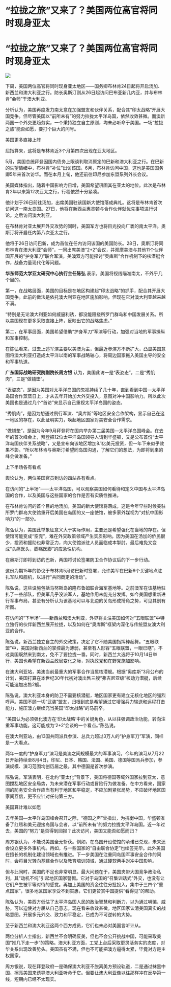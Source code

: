 # “拉拢之旅”又来了？美国两位高官将同时现身亚太

# “拉拢之旅”又来了？美国两位高官将同时现身亚太

![](https://inews.gtimg.com/om_bt/Oub5qjUw6UDMcOHCNlC3HAz4sOOd7Ozcf1GQdjecu5hbUAA/1000)

下周，美国两位高官将同时现身亚太地区——国务卿布林肯24日起将开启汤加、新西兰和澳大利亚之行。防长奥斯汀则从26日起访问巴布亚新几内亚，并与布林肯“会师”于澳大利亚。

分析认为，美国再度发力南太意在加强盟友和伙伴关系，配合其“印太战略”开展大国竞争。但尽管美国以“前所未有”的努力拉拢太平洋岛国，依然收效甚微。而澳新两国一个外交更趋务实，一个秉持独立自主原则，均未必听命于美国。一场“拉拢之旅”能否如愿，要打个巨大的问号。

美国更多直接上阵

屈指算来，这将是布林肯近3个月第四次出现在亚太地区。

5月，美国总统拜登因国内债务上限谈判取消原定的巴新和澳大利亚之行。在巴新的失望情绪中，布林肯“补位”出访该国。6月，布林肯访问中国，这也是美国国务卿5年来首次访华。而在本月上旬，他还前往印尼参加东盟系列外长会议。

美国媒体指出，随着中国影响力日增，美国希望巩固其在亚太的地位。此次是布林肯2年以来第12次亚太之行，行程依然十分紧凑。

他计划于26日前往汤加，出席美国驻该国新大使馆落成典礼。这将是布林肯首次访问这一南太岛国。27日，他将在新西兰惠灵顿与合作伙伴就优先事项进行讨论。之后访问澳大利亚。

在布林肯对亚太展开外交攻势的同时，美国军方也将目光投向广袤的南太平洋。奥斯汀将开启任内第八次亚太之行。

他将于26日访问巴新，成为首位在任内访问该国的美国防长。28日，奥斯汀将同布林肯在澳大利亚“会师”，一同出席美澳“2+2”会议，并观摩美澳与其他11个伙伴国开展的“护身军刀”联合军演。美澳双方可能探讨“奥库斯”合作机制下的核潜艇合作，战备力量现代化等问题。

**华东师范大学亚太研究中心执行主任陈弘** 表示，美国将视线瞄准南太，不外乎几个目的。

第一，在战略层面，美国的目标是在地区构建起“印太战略”的抓手，配合其开展大国竞争。此前的做法是依托澳大利亚在地区施加影响，但现在它对澳大利亚越来越不满。

“特别是无论澳大利亚如何威逼利诱，都没能阻挠所罗门群岛和中国发展关系。所以美国现在更多采取直接上阵，反映出它的战略焦虑。”

第二，在军事层面，美国希望借助“护身军刀”军演等行动，加强对当地的军事操纵和军事控制。

在陈弘看来，过去上述军演主要以美澳为主，但最近参演方不断扩大，凸显美国意图将澳大利亚打造成太平洋以南的军事战略轴心，将周边国家拖入美国主导的安全和军事轨道。

**广东国际战略研究院副院长周方银** 认为，美国此访一是“表姿态”，二是“秀肌肉”，三是“做铺垫”。

“表姿态”，是因为美国对太平洋岛国的忽视持续了几十年，直到看到中国—太平洋岛国合作蒸蒸日上，才从去年开始加大外交投入，意图对冲中国影响力。所以此次美国也是通过几个“首访”来显示自己重视太平洋岛国的姿态。

“秀肌肉”，是因为想通过例行军演、“奥库斯”等地区安全合作架构，显示自己在这一地区的存在，以此证明实力，唤起地区国家对美安全合作需求。

“做铺垫”，是因为今年9月拜登将在国内举办第二届美国—太平洋岛国峰会。在去年的首次峰会上，拜登把12位太平洋岛国领导人请到华盛顿，又是公布首份“太平洋岛国伙伴关系战略”，又是宣布向该地区增加8.1亿美元投资，但一年下来似乎效果不彰。“所以布林肯与奥斯汀希望同岛国沟通，了解它们的想法，为即将到来的峰会做准备。”

上下半场各有看点

舆论认为，两位美国官员到访的四站各有看点。

在访问的“上半场”——太平洋岛国，可以观察美国如何看待和定义中国与太平洋岛国的合作，以及美国与这些国家的合作是否有实质性推进。

在布林肯访问的首个目的地汤加，美国的新大使馆将落成，这是今年早些时候美驻所罗门群岛大使馆重开后美国在岛国的又一座使馆，被多家外媒视为“对抗中国影响力”的一部分。

陈弘认为，美国此举象征意义大于实际作用，主要还是希望强化在当地的存在。但使馆可能变成“空壳”，难在外交政策领域产生实质影响。因为美国在汤加的侨民很少，投资和援助也非常乏力，向大使馆派驻人员面临成本掣肘。最后难免又变成“头痛医头，脚痛医脚”的应急性机构。

在奥斯汀即将到访的巴新，两国将讨论签署防卫合作协议后的下一步行动。

这份为期15年的协议于布林肯5月访巴新时签署，允许美军在巴新6个关键地点驻扎军队和舰机，以进行“共同商定的活动”。

陈弘说，这些设施包括马努斯岛的隆布鲁姆联合海军基地等。之前澳军在该基地驻扎了一些部队，但美军几乎没派军人，基地作用未能充分发挥。如今美国想重新进行军事布局，甚至有分析认为该基地可以与北边的关岛形成掎角之势，可见其别有所图。

在访问的“下半场”——新西兰和澳大利亚，外界将关注美国如何对“五眼联盟”中特立独行的伙伴新西兰展开拉拢，以及如何在“奥库斯”框架内深化与传统盟友澳大利亚的合作。

陈弘说，新西兰独立自主的外交政策，决定了它不随美国指挥棒起舞。“五眼联盟”中，美国对新西兰的掌控最为薄弱，甚至有人形容“五眼联盟，一眼已瞎”。不过美国既然来到南太，免不了要拉拢一番。同时，新西兰大选将于10月14日举行，美国也希望在新西兰政局变化之际，对执政党和在野党施加影响。

在澳大利亚站，美澳当前最重大的军事合作当属核潜舰。根据“奥库斯”3月公布的计划，美国打算在本世纪30年代初对澳出售三艘“弗吉尼亚级”核动力潜艇，后续可能追加出售2艘。

陈弘说，澳大利亚本身的防卫不需要核潜艇，地区国家更有建立无核化地区的强烈呼声。美国不顾一切“武装”盟友，归根到底是希望通过它增强兵力输送和远程打击能力，施压澳方继续充当美国“印太战略”的马前卒。

“美国认为必须强化澳方在‘印太战略’中的关键角色，从以往强调政治功能，转向注重军事功能。这可能成为‘2+2’会谈的一个看点。”陈弘说。

在澳大利亚站，由13国共同派兵参演、总兵力超过3万人的“护身军刀”军演，同样是一大看点。

两年一度的“护身军刀”演习是美澳之间规模最大的军事演习。今年的演习从7月22日开始持续至8月4日，印尼、日本、韩国、法国、英国、德国等国派兵参加，参演规模、演习范围均创历届之最。其中德国是首次参演。

陈弘说，军演表明，在北约“亚太化”背景下，美国将德国等域外国家拉到亚太，意图搅乱地区安全局势，为未来潜在军事行动或冒险行为做准备。在中方看来，国家间的防务安全合作应当有利于地区和平稳定，不应加剧紧张局势，不应破坏地区国家间互信，更不应针对任何第三方。

美国算计难以如愿

去年美国—太平洋岛国峰会召开之际，“德国之声”曾指出，为抗衡中国，华盛顿准备了红毯和美元迎接岛国与会者，以“前所未有”的努力拉拢太平洋岛国。近一年过去，美国的“努力”是否得到回报？此次访问，美国又能否如愿而归？

周方银认为，不能说美国全无斩获。例如，在岛国开设使馆的承诺已兑现，未来还会设立更多外事机构。再如，与一些国家的“自由联合协定”也续签完毕。此外美国在擅长的机制化建设领域也有推进。下一步美国在注重同岛国军事安全合作的同时，会将目光转向基建合作以及教育培训领域，通过硬软两手对冲中国影响。

但与此同时，美国的不足也非常明显。最大问题在于，美国夹带大国竞争政治私利，其“动机不纯”引起地区国家警惕。它对于岛国的“召集训话式”外交，也没有让它们产生被平等对待的感觉。再加上美国的资金往往分批投入，集中于三四个“重点国家”，很多地区国家享受不到实惠，它们更赞赏中国提供“看得见”的帮助。

陈弘认为，美西方低估了太平洋岛国人民的政治智慧和判断力，以为通过哄骗、威胁，可以迫使对方屈从自己意志。现在看来收效甚微。地区国家认清美国真实的战略意图。开展多元外交、致力和平稳定，已成为不可逆转的大势。

至于新西兰和澳大利亚这两个西方成员，它们也未必对美国言听计从。

两位分析人士指出，新西兰不会明确反美，但也不会公开挑战中国，可能采取美国“推几下走一步”的策略。澳大利亚方面，工党上台后采取更灵活务实的态度，对华关系出现改善势头。美国虽有不满，但也不可能把澳方逼得太紧，毕竟对方是主权国家。

周方银说，现在拜登政府一是确保澳大利亚不脱离美方预设轨道，二是通过抹黑中国、擦亮美国来诱导澳大利亚听命于它。但要让澳大利亚像以往那样冲在反华第一线，短期内已经不太现实。

